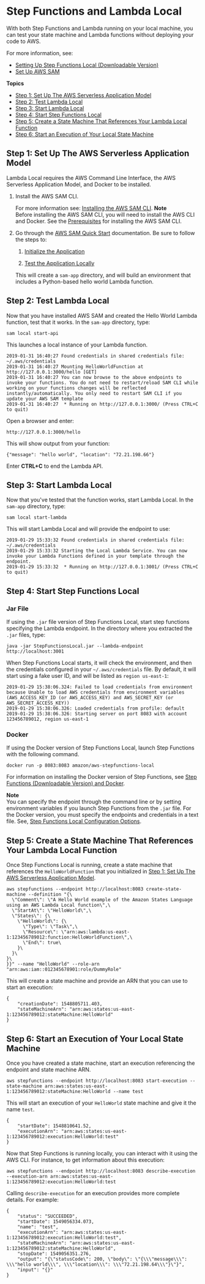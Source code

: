 # Step Functions and Lambda Local<a name="sfn-local-lambda"></a>

With both Step Functions and Lambda running on your local machine, you can test your state machine and Lambda functions without deploying your code to AWS\. 

For more information, see:
+ [Setting Up Step Functions Local \(Downloadable Version\)](sfn-local.md)
+ [Set Up AWS SAM](https://docs.aws.amazon.com/serverless-application-model/latest/developerguide/serverless-quick-start.html)

**Topics**
+ [Step 1: Set Up The AWS Serverless Application Model](#install-sam)
+ [Step 2: Test Lambda Local](#test-local-lambda)
+ [Step 3: Start Lambda Local](#start-local-lambda)
+ [Step 4: Start Step Functions Local](#start-stepfunctions-local)
+ [Step 5: Create a State Machine That References Your Lambda Local Function](#create-local-statemachine)
+ [Step 6: Start an Execution of Your Local State Machine](#run-local-statemachine)

## Step 1: Set Up The AWS Serverless Application Model<a name="install-sam"></a>

Lambda Local requires the AWS Command Line Interface, the AWS Serverless Application Model, and Docker to be installed\. 

1. Install the AWS SAM CLI\.

   For more information see: [Installing the AWS SAM CLI](https://docs.aws.amazon.com/serverless-application-model/latest/developerguide/serverless-sam-cli-install.html)\.
**Note**  
Before installing the AWS SAM CLI, you will need to install the AWS CLI and Docker\. See the [Prerequisites](https://docs.aws.amazon.com/serverless-application-model/latest/developerguide/serverless-sam-cli-install.html) for installing the AWS SAM CLI\.

1. Go through the [AWS SAM Quick Start](https://docs.aws.amazon.com/serverless-application-model/latest/developerguide/serverless-quick-start.html) documentation\. Be sure to follow the steps to:

   1. [Initialize the Application](https://docs.aws.amazon.com/serverless-application-model/latest/developerguide/serverless-quick-start.html#gs-ex1-setup-local-app)

   1.  [Test the Application Locally](https://docs.aws.amazon.com/serverless-application-model/latest/developerguide/serverless-quick-start.html#gs-ex1-test-locally) 

   This will create a `sam-app` directory, and will build an environment that includes a Python\-based hello world Lambda function\.

## Step 2: Test Lambda Local<a name="test-local-lambda"></a>

Now that you have installed AWS SAM and created the Hello World Lambda function, test that it works\. In the `sam-app` directory, type:

```
sam local start-api
```

This launches a local instance of your Lambda function\.

```
2019-01-31 16:40:27 Found credentials in shared credentials file: ~/.aws/credentials
2019-01-31 16:40:27 Mounting HelloWorldFunction at http://127.0.0.1:3000/hello [GET]
2019-01-31 16:40:27 You can now browse to the above endpoints to invoke your functions. You do not need to restart/reload SAM CLI while working on your functions changes will be reflected instantly/automatically. You only need to restart SAM CLI if you update your AWS SAM template
2019-01-31 16:40:27  * Running on http://127.0.0.1:3000/ (Press CTRL+C to quit)
```

Open a browser and enter:

```
http://127.0.0.1:3000/hello
```

This will show output from your function:

```
{"message": "hello world", "location": "72.21.198.66"}
```

Enter **CTRL\+C** to end the Lambda API\.

## Step 3: Start Lambda Local<a name="start-local-lambda"></a>

Now that you've tested that the function works, start Lambda Local\. In the `sam-app` directory, type:

```
sam local start-lambda
```

This will start Lambda Local and will provide the endpoint to use:

```
2019-01-29 15:33:32 Found credentials in shared credentials file: ~/.aws/credentials
2019-01-29 15:33:32 Starting the Local Lambda Service. You can now invoke your Lambda Functions defined in your template through the endpoint.
2019-01-29 15:33:32  * Running on http://127.0.0.1:3001/ (Press CTRL+C to quit)
```

## Step 4: Start Step Functions Local<a name="start-stepfunctions-local"></a>

### Jar File<a name="start-local-jar"></a>

If using the `.jar` file version of Step Functions Local, start step functions specifying the Lambda endpoint\. In the directory where you extracted the `.jar` files, type:

```
java -jar StepFunctionsLocal.jar --lambda-endpoint http://localhost:3001
```

When Step Functions Local starts, it will check the environment, and then the credentials configured in your `~/.aws/credentials` file\. By default, it will start using a fake user ID, and will be listed as `region us-east-1`:

```
2019-01-29 15:38:06.324: Failed to load credentials from environment because Unable to load AWS credentials from environment variables (AWS_ACCESS_KEY_ID (or AWS_ACCESS_KEY) and AWS_SECRET_KEY (or AWS_SECRET_ACCESS_KEY))
2019-01-29 15:38:06.326: Loaded credentials from profile: default
2019-01-29 15:38:06.326: Starting server on port 8083 with account 123456789012, region us-east-1
```

### Docker<a name="start-local-docker"></a>

If using the Docker version of Step Functions Local, launch Step Functions with the following command\.

```
docker run -p 8083:8083 amazon/aws-stepfunctions-local
```

For information on installing the Docker version of Step Functions, see [Step Functions \(Downloadable Version\) and Docker](sfn-local-docker.md)\.

**Note**  
You can specify the endpoint through the command line or by setting environment variables if you launch Step Functions from the `.jar` file\. For the Docker version, you must specify the endpoints and credentials in a text file\. See, [Step Functions Local Configuration Options](sfn-local-config-options.md)\.

## Step 5: Create a State Machine That References Your Lambda Local Function<a name="create-local-statemachine"></a>

Once Step Functions Local is running, create a state machine that references the `HelloWorldFunction` that you initialized in [Step 1: Set Up The AWS Serverless Application Model](#install-sam)\.

```
aws stepfunctions --endpoint http://localhost:8083 create-state-machine --definition "{\
  \"Comment\": \"A Hello World example of the Amazon States Language using an AWS Lambda Local function\",\
  \"StartAt\": \"HelloWorld\",\
  \"States\": {\
    \"HelloWorld\": {\
      \"Type\": \"Task\",\
      \"Resource\": \"arn:aws:lambda:us-east-1:123456789012:function:HelloWorldFunction\",\
      \"End\": true\
    }\
  }\
}\
}}" --name "HelloWorld" --role-arn "arn:aws:iam::012345678901:role/DummyRole"
```

This will create a state machine and provide an ARN that you can use to start an execution:

```
{
    "creationDate": 1548805711.403, 
    "stateMachineArn": "arn:aws:states:us-east-1:123456789012:stateMachine:HelloWorld"
}
```

## Step 6: Start an Execution of Your Local State Machine<a name="run-local-statemachine"></a>

Once you have created a state machine, start an execution referencing the endpoint and state machine ARN\.

```
aws stepfunctions --endpoint http://localhost:8083 start-execution --state-machine arn:aws:states:us-east-1:123456789012:stateMachine:HelloWorld --name test
```

This will start an execution of your `HelloWorld` state machine and give it the name `test`\.

```
{
    "startDate": 1548810641.52, 
    "executionArn": "arn:aws:states:us-east-1:123456789012:execution:HelloWorld:test"
}
```

Now that Step Functions is running locally, you can interact with it using the AWS CLI\. For instance, to get information about this execution:

```
aws stepfunctions --endpoint http://localhost:8083 describe-execution --execution-arn arn:aws:states:us-east-1:123456789012:execution:HelloWorld:test
```

Calling `describe-execution` for an execution provides more complete details\. For example:

```
{
    "status": "SUCCEEDED", 
    "startDate": 1549056334.073, 
    "name": "test", 
    "executionArn": "arn:aws:states:us-east-1:123456789012:execution:HelloWorld:test", 
    "stateMachineArn": "arn:aws:states:us-east-1:123456789012:stateMachine:HelloWorld", 
    "stopDate": 1549056351.276, 
    "output": "{\"statusCode\": 200, \"body\": \"{\\\"message\\\": \\\"hello world\\\", \\\"location\\\": \\\"72.21.198.64\\\"}\"}", 
    "input": "{}"
}
```
